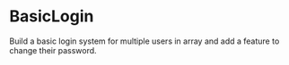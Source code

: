 # BasicLogin
Build a basic login system for multiple users in array and add a feature to change their password.
